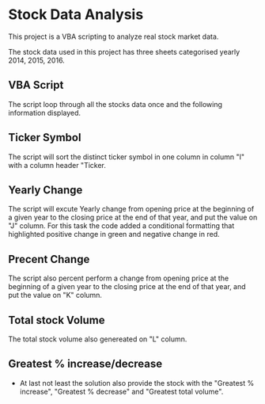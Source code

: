 # Stock Data Analysis

This project is a VBA scripting to analyze real stock market data.

The stock data used in this project has three sheets categorised yearly 2014, 2015, 2016. 

## VBA Script

The script loop through all the stocks data once and the following information displayed.

## Ticker Symbol

The script will sort the distinct ticker symbol in one column in column "I" with a column header "Ticker.

## Yearly Change

The script will excute Yearly change from opening price at the beginning of a given year to the closing price at the end of that year, and put the value on "J" column. For this task the code added a conditional formatting that highlighted positive change in green and negative change in red.

## Precent Change

The script also percent perform a change from opening price at the beginning of a given year to the closing price at the end of that year, and put the value on "K" column.

## Total stock Volume

The total stock volume also genereated on "L" column. 

## Greatest % increase/decrease
* At last not least the solution also provide the stock with the "Greatest % increase", "Greatest % decrease" and "Greatest total volume".

